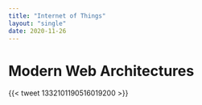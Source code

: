 ```yaml
---
title: "Internet of Things"
layout: "single"
date: 2020-11-26
---
```


# Modern Web Architectures

{{< tweet 1332101190516019200 >}}